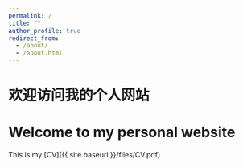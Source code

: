 ```yaml
---
permalink: /
title: ""
author_profile: true
redirect_from: 
  - /about/
  - /about.html
---
```


# 欢迎访问我的个人网站
# Welcome to my personal website

This is my [CV]({{ site.baseurl }}/files/CV.pdf)
